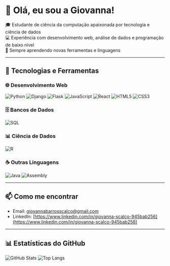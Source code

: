 # 👋 Olá, eu sou a Giovanna!

🎓 Estudante de ciência da computação apaixonada por tecnologia e ciência de dados  
💻 Experiência com desenvolvimento web, análise de dados e programação de baixo nível  
🌱 Sempre aprendendo novas ferramentas e linguagens  

---

## 🚀 Tecnologias e Ferramentas

### 🌐 Desenvolvimento Web
![Python](https://img.shields.io/badge/-Python-C8A2C8?style=for-the-badge&logo=python&logoColor=000)
![Django](https://img.shields.io/badge/-Django-C8A2C8?style=for-the-badge&logo=django&logoColor=000)
![Flask](https://img.shields.io/badge/-Flask-C8A2C8?style=for-the-badge&logo=flask&logoColor=000)
![JavaScript](https://img.shields.io/badge/-JavaScript-C8A2C8?style=for-the-badge&logo=javascript&logoColor=000)
![React](https://img.shields.io/badge/-React-C8A2C8?style=for-the-badge&logo=react&logoColor=000)
![HTML5](https://img.shields.io/badge/-HTML5-C8A2C8?style=for-the-badge&logo=html5&logoColor=000)
![CSS3](https://img.shields.io/badge/-CSS3-C8A2C8?style=for-the-badge&logo=css3&logoColor=000)

### 🗄️ Bancos de Dados
![SQL](https://img.shields.io/badge/-SQL-C8A2C8?style=for-the-badge&logo=postgresql&logoColor=000)

### 📊 Ciência de Dados
![R](https://img.shields.io/badge/-R-C8A2C8?style=for-the-badge&logo=r&logoColor=000)

### ☕ Outras Linguagens
![Java](https://img.shields.io/badge/-Java-C8A2C8?style=for-the-badge&logo=java&logoColor=000)
![Assembly](https://img.shields.io/badge/-Assembly-C8A2C8?style=for-the-badge&logo=asm&logoColor=000)

---

## 📫 Como me encontrar
- Email: [giovannabarrosscalco@gmail.com](mailto:giovannabarrosscalco@gmail.com)  
- LinkedIn: [https://www.linkedin.com/in/giovanna-scalco-945bab256](https://www.linkedin.com/in/giovanna-scalco-945bab256)  

---

## 📊 Estatísticas do GitHub
![GitHub Stats](https://github-readme-stats.vercel.app/api?username=scalcogigi&show_icons=true&title_color=C8A2C8&icon_color=C8A2C8&text_color=fff&bg_color=000000)
![Top Langs](https://github-readme-stats.vercel.app/api/top-langs/?username=scalcogigi&layout=compact&title_color=C8A2C8&text_color=fff&bg_color=000000)
